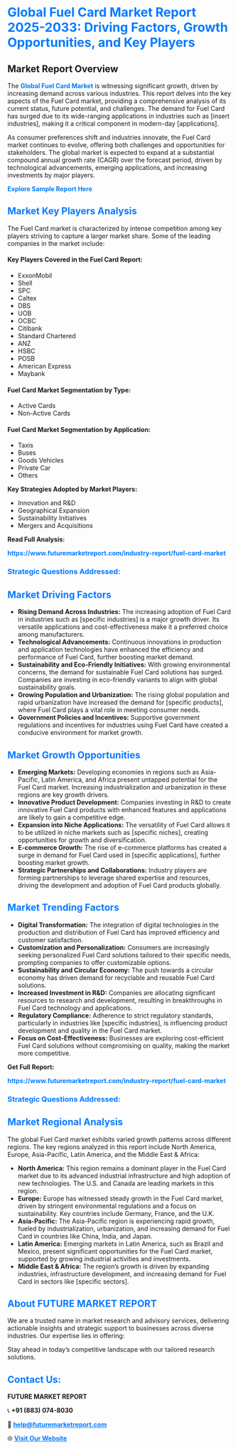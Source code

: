 <h1 style="color: #007BFF;">Global Fuel Card Market Report 2025-2033: Driving Factors, Growth Opportunities, and Key Players</h1>

<section id="overview">
<h2>Market Report Overview</h2>
<p>The <a href="https://www.futuremarketreport.com/industry-report/fuel-card-market" style="color: #007BFF; text-decoration: none;"><strong>Global Fuel Card Market</strong></a> is witnessing significant growth, driven by increasing demand across various industries. This report delves into the key aspects of the Fuel Card market, providing a comprehensive analysis of its current status, future potential, and challenges. The demand for Fuel Card has surged due to its wide-ranging applications in industries such as [insert industries], making it a critical component in modern-day [applications].</p>
<p>As consumer preferences shift and industries innovate, the Fuel Card market continues to evolve, offering both challenges and opportunities for stakeholders. The global market is expected to expand at a substantial compound annual growth rate (CAGR) over the forecast period, driven by technological advancements, emerging applications, and increasing investments by major players.</p>
</section>

<section id="overview">
<p><a href="https://www.futuremarketreport.com/request-sample/reportId=26481" style="color: #007BFF; text-decoration: none;"><strong>Explore Sample Report Here</strong></a></p>
</section>

<section id="key-players">
<h2 style="color: #007BFF;">Market Key Players Analysis</h2>
<p>The Fuel Card market is characterized by intense competition among key players striving to capture a larger market share. Some of the leading companies in the market include:</p>
<h4>Key Players Covered in the Fuel Card Report:</h4>
<ul><li>ExxonMobil</li><li>Shell</li><li>SPC</li><li>Caltex</li><li>DBS</li><li>UOB</li><li>OCBC</li><li>Citibank</li><li>Standard Chartered</li><li>ANZ</li><li>HSBC</li><li>POSB</li><li>American Express</li><li>Maybank</li></ul>
<h4>Fuel Card Market Segmentation by Type:</h4>
<ul><li>Active Cards</li><li>Non-Active Cards</li></ul>

<h4>Fuel Card Market Segmentation by Application:</h4>
<ul><li>Taxis</li><li>Buses</li><li>Goods Vehicles</li><li>Private Car</li><li>Others</li></ul>
<p><strong>Key Strategies Adopted by Market Players:</strong></p>
<ul>
<li>Innovation and R&D</li>
<li>Geographical Expansion</li>
<li>Sustainability Initiatives</li>
<li>Mergers and Acquisitions</li>
</ul>
</section>

<section>
<p><strong>Read Full Analysis: </strong></p><a href="https://www.futuremarketreport.com/industry-report/fuel-card-market" style="color: #007BFF; text-decoration: none;"><strong>https://www.futuremarketreport.com/industry-report/fuel-card-market</strong></a>
<h3 style="color: #007BFF;">Strategic Questions Addressed:</h3>
</section>

<section id="driving-factors">
<h2 style="color: #007BFF;">Market Driving Factors</h2>
<ul>
<li><strong>Rising Demand Across Industries:</strong> The increasing adoption of Fuel Card in industries such as [specific industries] is a major growth driver. Its versatile applications and cost-effectiveness make it a preferred choice among manufacturers.</li>
<li><strong>Technological Advancements:</strong> Continuous innovations in production and application technologies have enhanced the efficiency and performance of Fuel Card, further boosting market demand.</li>
<li><strong>Sustainability and Eco-Friendly Initiatives:</strong> With growing environmental concerns, the demand for sustainable Fuel Card solutions has surged. Companies are investing in eco-friendly variants to align with global sustainability goals.</li>
<li><strong>Growing Population and Urbanization:</strong> The rising global population and rapid urbanization have increased the demand for [specific products], where Fuel Card plays a vital role in meeting consumer needs.</li>
<li><strong>Government Policies and Incentives:</strong> Supportive government regulations and incentives for industries using Fuel Card have created a conducive environment for market growth.</li>
</ul>
</section>

<section id="growth-opportunities">
<h2 style="color: #007BFF;">Market Growth Opportunities</h2>
<ul>
<li><strong>Emerging Markets:</strong> Developing economies in regions such as Asia-Pacific, Latin America, and Africa present untapped potential for the Fuel Card market. Increasing industrialization and urbanization in these regions are key growth drivers.</li>
<li><strong>Innovative Product Development:</strong> Companies investing in R&D to create innovative Fuel Card products with enhanced features and applications are likely to gain a competitive edge.</li>
<li><strong>Expansion into Niche Applications:</strong> The versatility of Fuel Card allows it to be utilized in niche markets such as [specific niches], creating opportunities for growth and diversification.</li>
<li><strong>E-commerce Growth:</strong> The rise of e-commerce platforms has created a surge in demand for Fuel Card used in [specific applications], further boosting market growth.</li>
<li><strong>Strategic Partnerships and Collaborations:</strong> Industry players are forming partnerships to leverage shared expertise and resources, driving the development and adoption of Fuel Card products globally.</li>
</ul>
</section>

<section id="trending-factors">
<h2 style="color: #007BFF;">Market Trending Factors</h2>
<ul>
<li><strong>Digital Transformation:</strong> The integration of digital technologies in the production and distribution of Fuel Card has improved efficiency and customer satisfaction.</li>
<li><strong>Customization and Personalization:</strong> Consumers are increasingly seeking personalized Fuel Card solutions tailored to their specific needs, prompting companies to offer customizable options.</li>
<li><strong>Sustainability and Circular Economy:</strong> The push towards a circular economy has driven demand for recyclable and reusable Fuel Card solutions.</li>
<li><strong>Increased Investment in R&D:</strong> Companies are allocating significant resources to research and development, resulting in breakthroughs in Fuel Card technology and applications.</li>
<li><strong>Regulatory Compliance:</strong> Adherence to strict regulatory standards, particularly in industries like [specific industries], is influencing product development and quality in the Fuel Card market.</li>
<li><strong>Focus on Cost-Effectiveness:</strong> Businesses are exploring cost-efficient Fuel Card solutions without compromising on quality, making the market more competitive.</li>
</ul>
</section>

<section>
<p><strong>Get Full Report: </strong></p><a href="https://www.futuremarketreport.com/industry-report/fuel-card-market" style="color: #007BFF; text-decoration: none;"><strong>https://www.futuremarketreport.com/industry-report/fuel-card-market</strong></a>
<h3 style="color: #007BFF;">Strategic Questions Addressed:</h3>
</section>


<section id="regional-analysis">
<h2 style="color: #007BFF;">Market Regional Analysis</h2>
<p>The global Fuel Card market exhibits varied growth patterns across different regions. The key regions analyzed in this report include North America, Europe, Asia-Pacific, Latin America, and the Middle East & Africa:</p>
<ul>
<li><strong>North America:</strong> This region remains a dominant player in the Fuel Card market due to its advanced industrial infrastructure and high adoption of new technologies. The U.S. and Canada are leading markets in this region.</li>
<li><strong>Europe:</strong> Europe has witnessed steady growth in the Fuel Card market, driven by stringent environmental regulations and a focus on sustainability. Key countries include Germany, France, and the U.K.</li>
<li><strong>Asia-Pacific:</strong> The Asia-Pacific region is experiencing rapid growth, fueled by industrialization, urbanization, and increasing demand for Fuel Card in countries like China, India, and Japan.</li>
<li><strong>Latin America:</strong> Emerging markets in Latin America, such as Brazil and Mexico, present significant opportunities for the Fuel Card market, supported by growing industrial activities and investments.</li>
<li><strong>Middle East & Africa:</strong> The region’s growth is driven by expanding industries, infrastructure development, and increasing demand for Fuel Card in sectors like [specific sectors].</li>
</ul>
</section>

<footer>
<h2 style="color: #007BFF;">About FUTURE MARKET REPORT</h2>
<p>We are a trusted name in market research and advisory services, delivering actionable insights and strategic support to businesses across diverse industries. Our expertise lies in offering:</p>

<p>Stay ahead in today’s competitive landscape with our tailored research solutions.</p>

<h2 style="color: #007BFF;">Contact Us:</h2>
<p><strong>FUTURE MARKET REPORT</strong></p>
<p>📞 <strong>+91 (883) 074-8030</strong></p>
<p>📧 <strong><a href="mailto:help@futuremarketreport.com" style="color: #007BFF;">help@futuremarketreport.com</a></strong></p>
<p>🌐 <strong><a href="https://www.futuremarketreport.com/" style="color: #007BFF;">Visit Our Website</a></strong></p>
</footer>